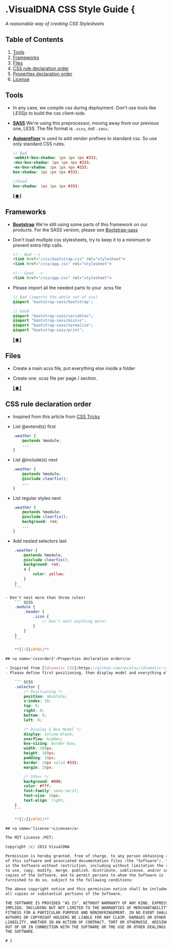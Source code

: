 # .VisualDNA CSS Style Guide {

*A reasonable way of creating CSS Stylesheets*

## <a name='TOC'>Table of Contents</a>

1. [Tools](#tools)
1. [Frameworks](#frameworks)
1. [Files](#files)
1. [CSS rule declaration order](#cssorder)
1. [Properties declaration order](#cssorder2)
1. [License](#license)

## <a name='tools'>Tools</a>
- In any case, we compile css during deployment. Don't use tools like LESSjs to build the css client-side.

- **[SASS](http://sass-lang.com/)** We're using this preprocessor, moving away from our previous one, LESS. The file format is `.scss`, not `.sass`.

- **[Autoprefixer](https://github.com/ai/autoprefixer)** is used to add vendor prefixes to standard css. So use only standard CSS rules.
    ``` SCSS
    // Bad
    -webkit-box-shadow: 1px 1px 4px #333;
    -moz-box-shadow: 1px 1px 4px #333;
    -ms-box-shadow: 1px 1px 4px #333;
    box-shadow: 1px 1px 4px #333;

    //Good
    box-shadow: 1px 1px 4px #333;
    ```

    **[[⬆]](#TOC)**

## <a name='frameworks'>Frameworks</a>

- **[Bootstrap](http://www.getbootstrap.com/)** We're still using some parts of this framework on our products. For the SASS version, please see [Bootstrap-sass](https://github.com/thomas-mcdonald/bootstrap-sass)

- Don't load multiple css stylesheets, try to keep it to a minimum to prevent extra http calls.
    ``` html
    <!-- Bad -->
    <link href="/css/bootstrap.css" rel="stylesheet">
    <link href="/css/app.css" rel="stylesheet">

    <!-- Good -->
    <link href="/css/app.css" rel="stylesheet">
    ```

- Please import all the needed parts to your .scss file

    ``` SCSS
    // Bad (imports the whole set of css)
    @import 'bootstrap-sass/bootstrap';

    // Good
    @import "bootstrap-sass/variables";
    @import "bootstrap-sass/mixins";
    @import "bootstrap-sass/normalize";
    @import "bootstrap-sass/print";
    ```
    **[[⬆]](#TOC)**

## <a name='files'>Files</a>

- Create a main.scss file, put everything else inside a folder
- Create one .scss file per page / section.

    **[[⬆]](#TOC)**


## <a name="cssorder">CSS rule declaration order</a>
- Inspired from this article from [CSS Tricks](http://css-tricks.com/sass-style-guide/)

- List @extend(s) first
    ``` SCSS
    .weather {
        @extends %module;
        ...
    }
    ```

- List @include(s) next
    ``` SCSS
    .weather {
        @extends %module;
        @include clearfix();
        ...
    }
    ```
- List regular styles next
    ``` SCSS
    .weather {
        @extends %module;
        @include clearfix();
        background: red;
        ...
    }
    ```

- Add nested selectors last
``` SCSS
    .weather {
        @extends %module;
        @include clearfix();
        background: red;
        a {
            color: yellow;
        }
    }
    ```

- Don't nest more than three rules!
    ``` SCSS
    .module {
        .header {
            .icon {
                // Don't nest anything more!
            }
        }
    }
    ```

    **[[⬆]](#TOC)**

## <a name='cssorder2'>Properties declaration order</a>

- Inspired from [Idiomatic CSS](https://github.com/necolas/idiomatic-css)
- Please define first positioning, then display model and everything else after

    ``` SCSS
    .selector {
        /* Positioning */
        position: absolute;
        z-index: 10;
        top: 0;
        right: 0;
        bottom: 0;
        left: 0;

        /* Display & Box Model */
        display: inline-block;
        overflow: hidden;
        box-sizing: border-box;
        width: 100px;
        height: 100px;
        padding: 10px;
        border: 10px solid #333;
        margin: 10px;

        /* Other */
        background: #000;
        color: #fff;
        font-family: sans-serif;
        font-size: 16px;
        text-align: right;
    }
    ```

    **[[⬆]](#TOC)**

## <a name='license'>License</a>

The MIT License (MIT)

Copyright (c) 2013 VisualDNA

Permission is hereby granted, free of charge, to any person obtaining a copy
of this software and associated documentation files (the "Software"), to deal
in the Software without restriction, including without limitation the rights
to use, copy, modify, merge, publish, distribute, sublicense, and/or sell
copies of the Software, and to permit persons to whom the Software is
furnished to do so, subject to the following conditions:

The above copyright notice and this permission notice shall be included in
all copies or substantial portions of the Software.

THE SOFTWARE IS PROVIDED "AS IS", WITHOUT WARRANTY OF ANY KIND, EXPRESS OR
IMPLIED, INCLUDING BUT NOT LIMITED TO THE WARRANTIES OF MERCHANTABILITY,
FITNESS FOR A PARTICULAR PURPOSE AND NONINFRINGEMENT. IN NO EVENT SHALL THE
AUTHORS OR COPYRIGHT HOLDERS BE LIABLE FOR ANY CLAIM, DAMAGES OR OTHER
LIABILITY, WHETHER IN AN ACTION OF CONTRACT, TORT OR OTHERWISE, ARISING FROM,
OUT OF OR IN CONNECTION WITH THE SOFTWARE OR THE USE OR OTHER DEALINGS IN
THE SOFTWARE.

# }

